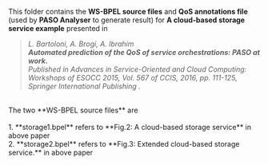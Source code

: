 This folder contains the **WS-BPEL source files** and **QoS annotations file** (used by **PASO Analyser** to generate result) for **A cloud-based storage service example** presented in
> _L. Bartoloni, A. Brogi, A. Ibrahim <br>
> **Automated prediction of the QoS of service orchestrations: PASO at work.** <br>
> Published in Advances in Service-Oriented and Cloud Computing: Workshops of ESOCC 2015, Vol. 567 of CCIS, 2016, pp. 111-125, Springer International Publishing .<br>_

<br>
The two **WS-BPEL source files** are <br><br>
1. **storage1.bpel** refers to **Fig.2: A cloud-based storage service** in above paper <br>
2. **storage2.bpel** refers to **Fig.3: Extended cloud-based storage service.** in above paper

